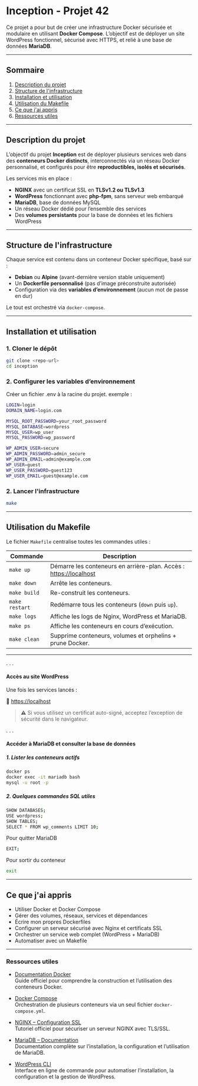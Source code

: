 # Inception - Projet 42

Ce projet a pour but de créer une infrastructure Docker sécurisée et modulaire en utilisant **Docker Compose**. L’objectif est de déployer un site WordPress fonctionnel, sécurisé avec HTTPS, et relié à une base de données **MariaDB**.

---

## Sommaire

1. [Description du projet](#description-du-projet)
2. [Structure de l'infrastructure](#structure-de-linfrastructure)
3. [Installation et utilisation](#installation-et-utilisation)
4. [Utilisation du Makefile](#Utilisation-du-Makefile)
4. [Ce que j'ai appris](#Ce-que-jai-appris)
6. [Ressources utiles](#ressources-utiles)
---

## Description du projet

L’objectif du projet **Inception** est de déployer plusieurs services web dans des **conteneurs Docker distincts**, interconnectés via un réseau Docker personnalisé, et configurés pour être **reproductibles, isolés et sécurisés**.

Les services mis en place :

- **NGINX** avec un certificat SSL en **TLSv1.2 ou TLSv1.3**
- **WordPress** fonctionnant avec **php-fpm**, sans serveur web embarqué
- **MariaDB**, base de données MySQL
- Un réseau Docker dédié pour l’ensemble des services
- Des **volumes persistants** pour la base de données et les fichiers WordPress

---

## Structure de l'infrastructure

Chaque service est contenu dans un conteneur Docker spécifique, basé sur :

- **Debian** ou **Alpine** (avant-dernière version stable uniquement)
- Un **Dockerfile personnalisé** (pas d’image préconstruite autorisée)
- Configuration via des **variables d’environnement** (aucun mot de passe en dur)

Le tout est orchestré via `docker-compose`.

---

## Installation et utilisation

### 1. Cloner le dépôt

```bash
git clone <repo-url>
cd inception
```

### 2. Configurer les variables d’environnement

Créer un fichier .env à la racine du projet.
exemple :
```bash
LOGIN=login
DOMAIN_NAME=login.com

MYSQL_ROOT_PASSWORD=your_root_password
MYSQL_DATABASE=wordpress
MYSQL_USER=wp_user
MYSQL_PASSWORD=wp_password

WP_ADMIN_USER=secure
WP_ADMIN_PASSWORD=admin_secure
WP_ADMIN_EMAIL=admin@example.com
WP_USER=guest
WP_USER_PASSWORD=guest123
WP_USER_EMAIL=guest@example.com

```

### 2. Lancer l'infrastructure

```bash
make
```
---

## Utilisation du Makefile

Le fichier `Makefile` centralise toutes les commandes utiles :

| Commande         | Description |
|------------------|-------------|
| `make up`        | Démarre les conteneurs en arrière-plan. Accès : [https://localhost](https://localhost) |
| `make down`      | Arrête les conteneurs. |
| `make build`     | Re-construit les conteneurs. |
| `make restart`   | Redémarre tous les conteneurs (`down` puis `up`). |
| `make logs`      | Affiche les logs de Nginx, WordPress et MariaDB. |
| `make ps`        | Affiche les conteneurs en cours d’exécution. |
| `make clean`     | Supprime conteneurs, volumes et orphelins + prune Docker. |

---
. . .
#### Accès au site WordPress

Une fois les services lancés :

🔗 [https://localhost](https://localhost)

> ⚠️ Si vous utilisez un certificat auto-signé, acceptez l’exception de sécurité dans le navigateur.

. . .

#### Accéder à MariaDB et consulter la base de données

##### 1. Lister les conteneurs actifs

```bash
docker ps
docker exec -it mariadb bash
mysql -u root -p
```

##### 2. Quelques commandes SQL utiles

```bash
SHOW DATABASES;
USE wordpress;
SHOW TABLES;
SELECT * FROM wp_comments LIMIT 10;
```

Pour quitter MariaDB

```bash
EXIT;
```

Pour sortir du conteneur

```bash
exit
```
---

## Ce que j'ai appris

- Utiliser Docker et Docker Compose  
- Gérer des volumes, réseaux, services et dépendances  
- Écrire mon propres Dockerfiles  
- Configurer un serveur sécurisé avec Nginx et certificats SSL  
- Orchestrer un service web complet (WordPress + MariaDB)  
- Automatiser avec un Makefile  

---

### Ressources utiles

- [Documentation Docker](https://docs.docker.com/)  
  Guide officiel pour comprendre la construction et l’utilisation des conteneurs Docker.

- [Docker Compose](https://docs.docker.com/compose/)  
  Orchestration de plusieurs conteneurs via un seul fichier `docker-compose.yml`.

- [NGINX – Configuration SSL](https://nginx.org/en/docs/http/configuring_https_servers.html)  
  Tutoriel officiel pour sécuriser un serveur NGINX avec TLS/SSL.

- [MariaDB – Documentation](https://mariadb.com/docs/)  
  Documentation complète sur l’installation, la configuration et l’utilisation de MariaDB.

- [WordPress CLI](https://developer.wordpress.org/cli/)  
  Interface en ligne de commande pour automatiser l’installation, la configuration et la gestion de WordPress.
